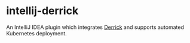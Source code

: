 # intellij-derrick
An IntelliJ IDEA plugin which integrates [Derrick](https://alibaba.github.io/derrick/) and supports automated Kubernetes deployment.
